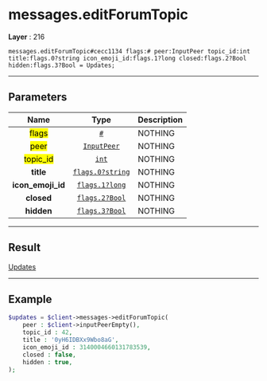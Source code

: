 # messages.editForumTopic

**Layer** : 216

```tl
messages.editForumTopic#cecc1134 flags:# peer:InputPeer topic_id:int title:flags.0?string icon_emoji_id:flags.1?long closed:flags.2?Bool hidden:flags.3?Bool = Updates;
```

---

## Parameters

| Name | Type | Description |
| :---: | :---: | :--- |
| <mark>flags</mark> | [`#`](type/#) | NOTHING |
| <mark>peer</mark> | [`InputPeer`](type/InputPeer) | NOTHING |
| <mark>topic_id</mark> | [`int`](type/int) | NOTHING |
| **title** | [`flags.0?string`](type/string) | NOTHING |
| **icon_emoji_id** | [`flags.1?long`](type/long) | NOTHING |
| **closed** | [`flags.2?Bool`](type/Bool) | NOTHING |
| **hidden** | [`flags.3?Bool`](type/Bool) | NOTHING |

---

## Result

[Updates](type/Updates)

---

## Example

```php
$updates = $client->messages->editForumTopic(
	peer : $client->inputPeerEmpty(),
	topic_id : 42,
	title : '0yH6IDBXx9Wbo8aG',
	icon_emoji_id : 3140004660131783539,
	closed : false,
	hidden : true,
);
```